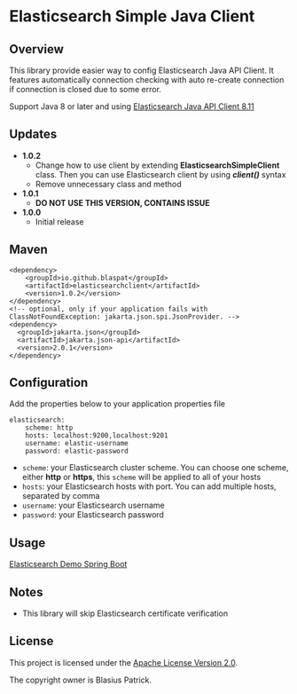 Elasticsearch Simple Java Client
===========================

## Overview
This library provide easier way to config Elasticsearch Java API Client. It features automatically connection checking with auto re-create connection if connection is closed due to some error.

Support Java 8 or later and using [Elasticsearch Java API Client 8.11](https://www.elastic.co/guide/en/elasticsearch/client/java-api-client/8.11/index.html)

## Updates
* **1.0.2**
  * Change how to use client by extending **ElasticsearchSimpleClient** class. Then you can use Elasticsearch client by using _**client()**_ syntax
  * Remove unnecessary class and method
* **1.0.1**
  * **DO NOT USE THIS VERSION, CONTAINS ISSUE**
* **1.0.0**
  * Initial release


## Maven

    <dependency>
        <groupId>io.github.blaspat</groupId>
        <artifactId>elasticsearchclient</artifactId>
        <version>1.0.2</version>
    </dependency>
    <!-- optional, only if your application fails with ClassNotFoundException: jakarta.json.spi.JsonProvider. -->
    <dependency>
      <groupId>jakarta.json</groupId>
      <artifactId>jakarta.json-api</artifactId>
      <version>2.0.1</version>
    </dependency>


## Configuration
Add the properties below to your application properties file

    elasticsearch:
        scheme: http
        hosts: localhost:9200,localhost:9201
        username: elastic-username
        password: elastic-password


* `scheme`: your Elasticsearch cluster scheme. You can choose one scheme, either **http** or **https**, this `scheme` will be applied to all of your hosts
* `hosts`: your Elasticsearch hosts with port. You can add multiple hosts, separated by comma
* `username`: your Elasticsearch username
* `password`: your Elasticsearch password

## Usage
[Elasticsearch Demo Spring Boot](https://github.com/blaspat/elasticsearch-demo)

## Notes
* This library will skip Elasticsearch certificate verification

## License

This project is licensed under the [Apache License Version 2.0](https://www.apache.org/licenses/LICENSE-2.0.html).

The copyright owner is Blasius Patrick.
